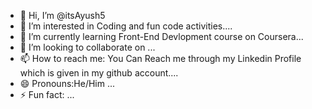 - 👋 Hi, I’m @itsAyush5
- 👀 I’m interested in Coding and fun code activities....
- 🌱 I’m currently learning Front-End Devlopment course on Coursera...
- 💞️ I’m looking to collaborate on ...
- 📫 How to reach me: You Can Reach me through my Linkedin Profile which is given in my github account....
- 😄 Pronouns:He/Him ...
- ⚡ Fun fact: ...

<!---
itsAyush5/itsAyush5 is a ✨ special ✨ repository because its `README.md` (this file) appears on your GitHub profile.
You can click the Preview link to take a look at your changes.
--->
